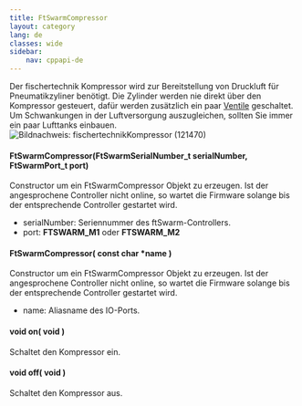 ```yaml
---
title: FtSwarmCompressor
layout: category
lang: de
classes: wide
sidebar:
    nav: cppapi-de
---
```

<div class="apicontainer">
    <div class="apileft">
        Der fischertechnik Kompressor wird zur Bereitstellung von Druckluft für Pneumatikzyliner benötigt. Die Zylinder werden nie direkt über den Kompressor gesteuert, dafür werden zusätzlich ein paar <a href="../valve/">Ventile</a> geschaltet. Um Schwankungen in der Luftversorgung auszugleichen, sollten Sie immer ein paar Lufttanks einbauen.
    </div>
    <div class="apiright apiimg"><img title="Bildnachweis: fischertechnik" src="/assets/img/otherActors/compressor.png">Kompressor (121470)</div>
</div>

#### FtSwarmCompressor(FtSwarmSerialNumber_t serialNumber, FtSwarmPort_t port)

Constructor um ein FtSwarmCompressor Objekt zu erzeugen. Ist der angesprochene Controller nicht online, so wartet die Firmware solange bis der entsprechende Controller gestartet wird.

- serialNumber: Seriennummer des ftSwarm-Controllers.
- port: **FTSWARM_M1** oder **FTSWARM_M2**

#### FtSwarmCompressor( const char *name )

Constructor um ein FtSwarmCompressor Objekt zu erzeugen. Ist der angesprochene Controller nicht online, so wartet die Firmware solange bis der entsprechende Controller gestartet wird.

- name: Aliasname des IO-Ports.

#### void on( void )

Schaltet den Kompressor ein.

#### void off( void )

Schaltet den Kompressor aus.